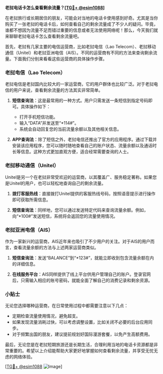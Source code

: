 **老挝电话卡怎么查看剩余流量？[[TG💪+ @esim1088](https://t.me/s/esim1088)]**

在老挝旅行或长期居住的朋友，可能会对当地的电话卡使用感到好奇。尤其是当你购买了一张老挝的电话卡后，如何查看自己的剩余流量成了不少人的疑问。毕竟，谁都不想因为流量不足而错过重要的信息或者无法使用网络呢！那么，今天我们就来聊聊老挝电话卡怎么查看剩余流量吧。

首先，老挝有几家主要的电信运营商，比如老挝电信（Lao Telecom）、老挝移动通信（Unitel）和老挝亚洲电信（AIS）。不同的运营商有不同的方法来查询剩余流量。下面我们分别来看看这些运营商的具体操作步骤。

### 老挝电信（Lao Telecom）

老挝电信是老挝国内比较大的一家运营商，它的用户群体也比较广泛。对于老挝电信的用户来说，查看剩余流量的方法其实非常简单。

1. **短信查询法**：这是最常用的一种方式。用户只需发送一条短信到指定号码即可。具体操作如下：
   - 打开手机短信功能。
   - 输入“DATA”并发送至“*114#”。
   - 系统会自动回复您的当前流量余额以及其他相关信息。

2. **APP查询法**：除了短信之外，老挝电信还推出了官方的应用程序。通过下载并安装该应用程序，您可以随时随地查看自己的账户状态、流量余额以及通话时长等信息。这种方式更加直观方便，适合经常需要查询的人士。

### 老挝移动通信（Unitel）

Unitel是另一个在老挝非常受欢迎的运营商，以其覆盖广、服务稳定著称。如果您是Unitel的用户，也可以轻松地查询自己的剩余流量。

1. **拨打客服热线**：直接拨打Unitel提供的客服热线号码，按照语音提示进行操作即可获取所需信息。
   
2. **短信查询法**：同样地，您可以通过发送特定代码来查询流量余额。例如，向“*100#”发送短信，系统将会返回您的流量使用情况。

### 老挝亚洲电信（AIS）

作为一家新兴的运营商，AIS近年来也吸引了不少用户的关注。对于AIS的用户而言，查看流量余额的方法与上述两家运营商类似。

1. **短信查询法**：发送“BALANCE”到“*123#”，就能立即收到包含流量余额在内的详细信息。

2. **在线服务平台**：AIS同样提供了线上平台供用户管理自己的账户。登录官网后，只需输入相应的账号密码，就能全面了解自己的消费记录和剩余资源。

### 小贴士

无论您选择哪种运营商，在日常使用过程中都需要注意以下几点：

- 定期检查流量使用情况，避免超支。
- 如果发现流量消耗过快，可以考虑调整设置，比如关闭不必要的后台应用同步。
- 对于频繁出国的朋友，建议提前规划好国际漫游套餐，以免产生高额费用。

最后，无论您是在老挝短期旅游还是长期生活，合理利用当地的电话卡资源都是非常重要的。希望以上介绍能帮助大家更好地掌握如何查看剩余流量，并享受无忧无虑的网络体验。

[[TG💪+ @esim1088](https://t.me/s/esim1088) ![Image](https://i.postimg.cc/4NQfJmqS/Snipaste-2025-05-13-00-14-12.png)]